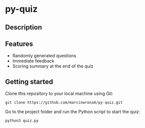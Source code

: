 # py-quiz

## Description

## Features
- Randomly generated questions
- Immediate feedback
- Scoring summary at the end of the quiz

## Getting started

 Clone this repository to your local machine using Git:
 ```
git clone https://github.com/marcinwrona4/py-quiz.git
```
Go to the project folder and run the Python script to start the quiz:
```
python3 quiz.py
```
